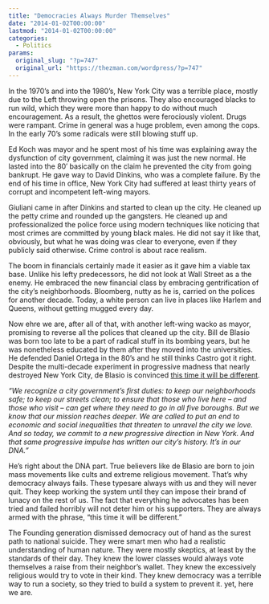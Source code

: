 ```yaml
---
title: "Democracies Always Murder Themselves"
date: "2014-01-02T00:00:00"
lastmod: "2014-01-02T00:00:00"
categories:
  - Politics
params:
  original_slug: "?p=747"
  original_url: "https://thezman.com/wordpress/?p=747"
---
```


In the 1970’s and into the 1980’s, New York City was a terrible place,
mostly due to the Left throwing open the prisons. They also encouraged
blacks to run wild, which they were more than happy to do without much
encouragement. As a result, the ghettos were ferociously violent. Drugs
were rampant. Crime in general was a huge problem, even among the cops.
In the early 70’s some radicals were still blowing stuff up.

Ed Koch was mayor and he spent most of his time was explaining away the
dysfunction of city government, claiming it was just the new normal. He
lasted into the 80′ basically on the claim he prevented the city from
going bankrupt. He gave way to David Dinkins, who was a complete
failure. By the end of his time in office, New York City had suffered at
least thirty years of corrupt and incompetent left-wing mayors.

Giuliani came in after Dinkins and started to clean up the city. He
cleaned up the petty crime and rounded up the gangsters. He cleaned up
and professionalized the police force using modern techniques like
noticing that most crimes are committed by young black males. He did not
say it like that, obviously, but what he was doing was clear to
everyone, even if they publicly said otherwise. Crime control is about
race realism.

The boom in financials certainly made it easier as it gave him a viable
tax base. Unlike his lefty predecessors, he did not look at Wall Street
as a the enemy. He embraced the new financial class by embracing
gentrification of the city’s neighborhoods. Bloomberg, nutty as he is,
carried on the polices for another decade. Today, a white person can
live in places like Harlem and Queens, without getting mugged every day.

Now ehre we are, after all of that, with another left-wing wacko as
mayor, promising to reverse all the polices that cleaned up the
city. Bill de Blasio was born too late to be a part of radical stuff in
its bombing years, but he was nonetheless educated by them after they
moved into the universities. He defended Daniel Ortega in the 80’s and
he still thinks Castro got it right. Despite the multi-decade experiment
in progressive madness that nearly destroyed New York City, de Blasio is
convinced <a
href="http://politicker.com/2014/01/de-blasio-inauguration-starts-with-plantation-rhetoric/"
rel="noopener noreferrer" target="_blank">this time it will be
different</a>.

*“We recognize a city government’s first duties: to keep our
neighborhoods safe; to keep our streets clean; to ensure that those who
live here – and those who visit – can get where they need to go in all
five boroughs. But we know that our mission reaches deeper. We are
called to put an end to economic and social inequalities that threaten
to unravel the city we love. And so today, we commit to a new
progressive direction in New York. And that same progressive impulse has
written our city’s history. It’s in our DNA.”*

He’s right about the DNA part. True believers like de Blasio are born to
join mass movements like cults and extreme religious movement. That’s
why democracy always fails. These typesare always with us and they will
never quit. They keep working the system until they can impose their
brand of lunacy on the rest of us. The fact that everything he advocates
has been tried and failed horribly will not deter him or his supporters.
They are always armed with the phrase, “this time it will be different.”

The Founding generation dismissed democracy out of hand as the surest
path to national suicide. They were smart men who had a realistic
understanding of human nature. They were mostly skeptics, at least by
the standards of their day. They knew the lower classes would always
vote themselves a raise from their neighbor’s wallet. They knew the
excessively religious would try to vote in their kind. They knew
democracy was a terrible way to run a society, so they tried to build a
system to prevent it. yet, here we are.

